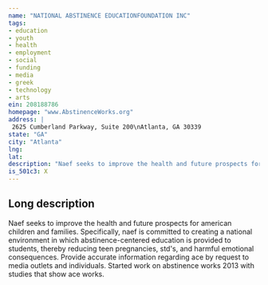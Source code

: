 ```yaml
---
name: "NATIONAL ABSTINENCE EDUCATIONFOUNDATION INC"
tags:
- education
- youth
- health
- employment
- social
- funding
- media
- greek
- technology
- arts
ein: 208188786
homepage: "www.AbstinenceWorks.org"
address: |
 2625 Cumberland Parkway, Suite 200\nAtlanta, GA 30339
state: "GA"
city: "Atlanta"
lng: 
lat: 
description: "Naef seeks to improve the health and future prospects for american children and families. Specifically, naef is committed to creating a national environment in which abstinence-centered education is provided to students, thereby reducing teen pregnancies, std's, and harmful emotional consequences. "
is_501c3: X
---
```


## Long description

Naef seeks to improve the health and future prospects for american children and families. Specifically, naef is committed to creating a national environment in which abstinence-centered education is provided to students, thereby reducing teen pregnancies, std's, and harmful emotional consequences. Provide accurate information regarding ace by request to media outlets and individuals. Started work on abstinence works 2013 with studies that show ace works. 
